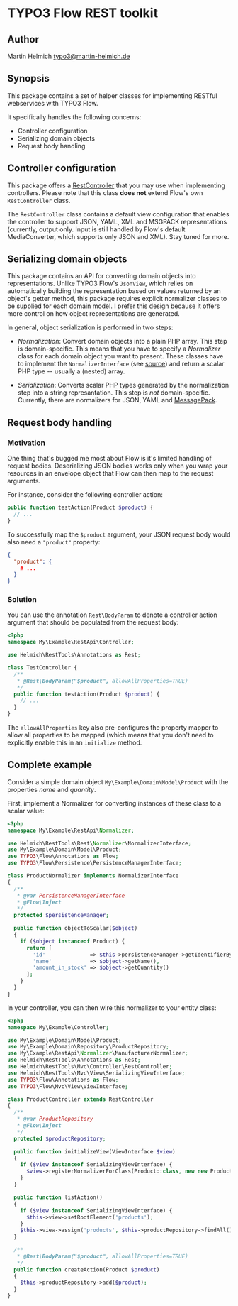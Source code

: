 TYPO3 Flow REST toolkit
=======================

Author
------

Martin Helmich <typo3@martin-helmich.de>

Synopsis
--------

This package contains a set of helper classes for implementing RESTful
webservices with TYPO3 Flow.

It specifically handles the following concerns:

- Controller configuration
- Serializing domain objects
- Request body handling

Controller configuration
------------------------

This package offers a [RestController](Classes/Helmich/RestTools/Mvc/Controller/RestController.php)
that you may use when implementing controllers. Please note that this class
**does not** extend Flow's own `RestController` class.

The `RestController` class contains a default view configuration that enables
the controller to support JSON, YAML, XML and MSGPACK representations
(currently, output only. Input is still handled by Flow's default MediaConverter,
which supports only JSON and XML). Stay tuned for more.

Serializing domain objects
--------------------------

This package contains an API for converting domain objects into representations.
Unlike TYPO3 Flow's `JsonView`, which relies on automatically building the
representation based on values returned by an object's getter method, this
package requires explicit normalizer classes to be supplied for each domain
model. I prefer this design because it offers more control on how object
representations are generated.

In general, object serialization is performed in two steps:

- *Normalization*: Convert domain objects into a plain PHP array. This step is
  domain-specific. This means that you have to specify a *Normalizer* class for
  each domain object you want to present. These classes have to implement the
  `NormalizerInterface` (see [source](Classes/Helmich/RestTools/Rest/Normalizer/NormalizerInterface))
  and return a scalar PHP type -- usually a (nested) array.

- *Serialization*: Converts scalar PHP types generated by the normalization
  step into a string represantation. This step is *not* domain-specific.
  Currently, there are normalizers for JSON, YAML and [MessagePack](http://msgpack.org).
  
Request body handling
---------------------

### Motivation

One thing that's bugged me most about Flow is it's limited handling of request
bodies. Deserializing JSON bodies works only when you wrap your resources in an
envelope object that Flow can then map to the request arguments.

For instance, consider the following controller action:

```php
public function testAction(Product $product) {
  // ...
}
```

To successfully map the `$product` argument, your JSON request body would also
need a `"product"` property:

```json
{
  "product": {
    # ...
  }
}
``` 

### Solution

You can use the annotation `Rest\BodyParam` to denote a controller action
argument that should be populated from the request body:

```php
<?php
namespace My\Example\RestApi\Controller;

use Helmich\RestTools\Annotations as Rest;

class TestController {
  /**
   * @Rest\BodyParam("$product", allowAllProperties=TRUE)
   */
  public function testAction(Product $product) {
    // ...
  }
}
```

The `allowAllProperties` key also pre-configures the property mapper to allow
all properties to be mapped (which means that you don't need to explicitly
enable this in an `initialize` method.

Complete example
----------------

Consider a simple domain object `My\Example\Domain\Model\Product` with the
properties *name* and *quantity*.

First, implement a Normalizer for converting instances of these class to a
scalar value:

```php
<?php
namespace My\Example\RestApi\Normalizer;

use Helmich\RestTools\Rest\Normalizer\NormalizerInterface;
use My\Example\Domain\Model\Product;
use TYPO3\Flow\Annotations as Flow;
use TYPO3\Flow\Persistence\PersistenceManagerInterface;

class ProductNormalizer implements NormalizerInterface
{
  /**
   * @var PersistenceManagerInterface
   * @Flow\Inject
   */
  protected $persistenceManager;

  public function objectToScalar($object)
  {
    if ($object instanceof Product) {
      return [
        'id'              => $this->persistenceManager->getIdentifierByObject($object),
        'name'            => $object->getName(),
        'amount_in_stock' => $object->getQuantity()
      ];
    }
  }
}
```

In your controller, you can then wire this normalizer to your entity class:

```php
<?php
namespace My\Example\Controller;

use My\Example\Domain\Model\Product;
use My\Example\Domain\Repository\ProductRepository;
use My\Example\RestApi\Normalizer\ManufacturerNormalizer;
use Helmich\RestTools\Annotations as Rest;
use Helmich\RestTools\Mvc\Controller\RestController;
use Helmich\RestTools\Mvc\View\SerializingViewInterface;
use TYPO3\Flow\Annotations as Flow;
use TYPO3\Flow\Mvc\View\ViewInterface;

class ProductController extends RestController
{
  /**
   * @var ProductRepository
   * @Flow\Inject
   */
  protected $productRepository;

  public function initializeView(ViewInterface $view)
  {
    if ($view instanceof SerializingViewInterface) {
      $view->registerNormalizerForClass(Product::class, new new ProductNormalizer());
    }
  }

  public function listAction()
  {
    if ($view instanceof SerializingViewInterface) {
      $this->view->setRootElement('products');
    }
    $this->view->assign('products', $this->productRepository->findAll());
  }

  /**
   * @Rest\BodyParam("$product", allowAllProperties=TRUE)
   */
  public function createAction(Product $product)
  {
    $this->productRepository->add($product);
  }
}
```
